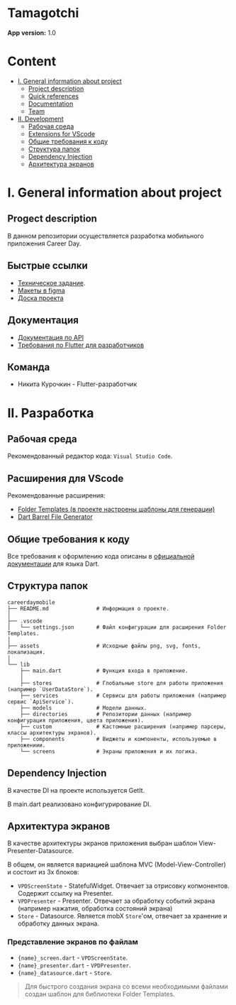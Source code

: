 # Tamagotchi

**App version:** 1.0

# Content

- [I. General information about project](#i-General-information-about-project)
  * [Project description](#Project-description)
  * [Quick references](#quick-references)
  * [Documentation](#quick-references)
  * [Team](#quick-references)
- [II. Development](#ii-Development)
  * [Рабочая среда](#рабочая-среда)
  * [Extensions for VScode](#расширения-для-vscode)
  * [Общие требования к коду](#общие-требования-к-коду)
  * [Структура папок](#общие-требования-к-коду)
  * [Dependency Injection](#dependency-injection)
  * [Архитектура экранов](#общие-требования-к-коду)

# I. General information about project

## Progect description

В данном репозитории осуществляется разработка мобильного приложения Career Day.

## Быстрые ссылки

- [Техническое задание](https://docs.google.com/document/d/1kZFMwY73FMGItWTOMbnf_g20YxHOcurEMj8vUvdSTp0/edit).
- [Макеты в figma](https://www.figma.com/file/810qudOGDUiOR0eeS8sdMf/Sunmait-Career-Day?node-id=0%3A1)
- [Доска проекта](https://trello.com/b/mMTGtLow/flutter-career-day)

## Документация

- [Документация по API](https://sunmait-career-day-be.herokuapp.com/api/v1/api-docs/)
- [Требования по Flutter для разработчиков](https://dart.dev/guides/language/effective-dart/style)

## Команда

- Никита Курочкин - Flutter-разработчик

# II. Разработка

## Рабочая среда

Рекомендованный редактор кода: `Visual Studio Code`.

## Расширения для VScode

Рекомендованные расширения:

- [Folder Templates (в проекте настроены шаблоны для генерации)](https://marketplace.visualstudio.com/items?itemName=Huuums.vscode-fast-folder-structure)
- [Dart Barrel File Generator](https://marketplace.visualstudio.com/items?itemName=miquelddg.dart-barrel-file-generator)

## Общие требования к коду

Все требования к оформлению кода описаны в [официальной документации](https://dart.dev/guides/language/effective-dart/style) для языка Dart.

## Структура папок

    careerdaymobile
    ├── README.md               # Информация о проекте.
    │
    ├── .vscode                 
    │   └── settings.json       # Файл конфигурации для расширения Folder Templates.
    │
    ├── assets                  # Исходные файлы png, svg, fonts, локализация.
    │
    └── lib                    
        ├── main.dart           # Функция входа в приложение.
        │
        ├── stores              # Глобальные store для работы приложения (например `UserDataStore`).
        ├── services            # Сервисы для работы приложения (например сервис `ApiService`).
        ├── models              # Модели данных.
        ├── directories         # Репозитории данных (например конфигурация приложения, цвета приложения).
        ├── custom              # Кастомные расширения (например парсеры, классы архитектуры экранов).
        ├── components          # Виджеты и компоненты, используемые в приложениии.
        └── screens             # Экраны приложения и их логика.

## Dependency Injection

В качестве DI на проекте используется GetIt.

В main.dart реализовано конфигурирование DI.

## Архитектура экранов

В качестве архитектуры экранов приложения выбран шаблон View-Presenter-Datasource.

В общем, он является вариацией шаблона MVC (Model-View-Controller) и состоит из 3х блоков:

- `VPDScreenState` - StatefulWidget. Отвечает за отрисовку копмонентов. Содержит ссылку на Presenter.
- `VPDPresenter` - Presenter. Отвечает за обработку событий экрана (например нажатия, обработка состояний экрана)
- `Store` - Datasource. Является mobX `Store`'ом, отвечает за хранение и обработку данных экрана.

### Представление экранов по файлам

- `{name}_screen.dart` - `VPDScreenState`.
- `{name}_presenter.dart` - `VPDPresenter`.
- `{name}_datasource.dart` - `Store`.

> Для быстрого создания экрана со всеми необходимыми файлами создан шаблон для библиотеки Folder Templates.


